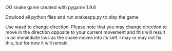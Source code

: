 OO snake game created with pygame 1.9.6

Dowload all python files and run snakeapp.py to play the game

Use wasd to change direction. Please note that you may change direction to move in the direction
opposite to your current movement and this will result in an immiediate loss as the snake moves
into its self. I may or may not fix this, but for now it will remain.



